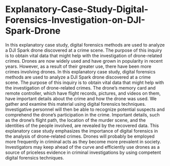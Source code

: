 # Explanatory-Case-Study-Digital-Forensics-Investigation-on-DJI-Spark-Drone
In this explanatory case study, digital forensics methods are used to analyze a DJI Spark drone discovered at a crime scene. The purpose of this inquiry is to obtain vital data that might help with the investigation of drone-related crimes. Drones are now widely used and have grown in popularity in recent years. However, as a result of their greater use, there have been more crimes involving drones. In this explanatory case study, digital forensics methods are used to analyze a DJI Spark drone discovered at a crime scene. The purpose of this inquiry is to obtain vital data that might help with the investigation of drone-related crimes. The drone’s memory card and remote controller, which have flight records, pictures, and videos on them, have important details about the crime and how the drone was used. We gather and examine this material using digital forensics techniques. Investigative personnel will then be able to recognize potential suspects and comprehend
the drone’s participation in the crime. Important details, such as the drone’s flight path, the location of the murder scene, and the identities of the people involved, are revealed by the recovered data. This explanatory case study emphasizes the importance of digital forensics in the analysis of drone-related crimes. Drones will probably be employed more frequently in criminal acts as they become more prevalent in society. Investigators may keep ahead of the curve and efficiently use drones as a source of priceless evidence in criminal investigations by using competent digital forensics techniques.
